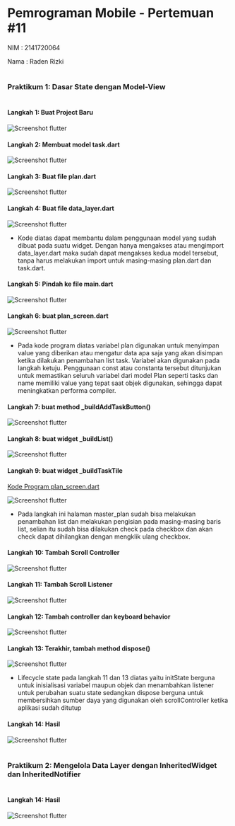 # Pemrograman Mobile - Pertemuan #11

NIM : 2141720064

Nama : Raden Rizki

#

<h3>Praktikum 1: Dasar State dengan Model-View</h3>

#

<h4>Langkah 1: Buat Project Baru</h4>

![Screenshot flutter](docs/praktikum_1_langkah_1.png)

<h4>Langkah 2: Membuat model task.dart</h4>

![Screenshot flutter](docs/praktikum_1_langkah_2.png)

<h4>Langkah 3: Buat file plan.dart</h4>

![Screenshot flutter](docs/praktikum_1_langkah_3.png)

<h4>Langkah 4: Buat file data_layer.dart</h4>

![Screenshot flutter](docs/praktikum_1_langkah_4.png)

- Kode diatas dapat membantu dalam penggunaan model yang sudah dibuat pada suatu widget. Dengan hanya mengakses atau mengimport data_layer.dart maka sudah dapat mengakses kedua model tersebut, tanpa harus melakukan import untuk masing-masing plan.dart dan task.dart.

<h4>Langkah 5: Pindah ke file main.dart</h4>

![Screenshot flutter](docs/praktikum_1_langkah_5.png)

<h4>Langkah 6: buat plan_screen.dart</h4>

![Screenshot flutter](docs/praktikum_1_langkah_6.png)

- Pada kode program diatas variabel plan digunakan untuk menyimpan value yang diberikan atau mengatur data apa saja yang akan disimpan ketika dilakukan penambahan list task. Variabel akan digunakan pada langkah ketuju. Penggunaan const atau constanta tersebut ditunjukan untuk memastikan seluruh variabel dari model Plan seperti tasks dan name memiliki value yang tepat saat objek digunakan, sehingga dapat meningkatkan performa compiler.

<h4>Langkah 7: buat method _buildAddTaskButton()</h4>

![Screenshot flutter](docs/praktikum_1_langkah_7.png)

<h4>Langkah 8: buat widget _buildList()</h4>

![Screenshot flutter](docs/praktikum_1_langkah_8.png)

<h4>Langkah 9: buat widget _buildTaskTile</h4>

[Kode Program plan_screen.dart](src/master_plan/lib/views/plan_screen.dart)

![Screenshot flutter](docs/praktikum_1_langkah_9.gif)

- Pada langkah ini halaman master_plan sudah bisa melakukan penambahan list dan melakukan pengisian pada masing-masing baris list, selian itu sudah bisa dilakukan check pada checkbox dan akan check dapat dihilangkan dengan mengklik ulang checkbox.

<h4>Langkah 10: Tambah Scroll Controller</h4>

![Screenshot flutter](docs/praktikum_1_langkah_10.png)

<h4>Langkah 11: Tambah Scroll Listener</h4>

![Screenshot flutter](docs/praktikum_1_langkah_11.png)

<h4>Langkah 12: Tambah controller dan keyboard behavior</h4>

![Screenshot flutter](docs/praktikum_1_langkah_12.png)

<h4>Langkah 13: Terakhir, tambah method dispose()</h4>

![Screenshot flutter](docs/praktikum_1_langkah_13.png)

- Lifecycle state pada langkah 11 dan 13 diatas yaitu initState berguna untuk inisialisasi variabel maupun objek dan menambahkan listener untuk perubahan suatu state sedangkan dispose berguna untuk membersihkan sumber daya yang digunakan oleh scrollController ketika aplikasi sudah ditutup

<h4>Langkah 14: Hasil</h4>

![Screenshot flutter](docs/praktikum_1_langkah_14.gif)

#

<h3>Praktikum 2: Mengelola Data Layer dengan InheritedWidget dan InheritedNotifier</h3>

#

<h4>Langkah 14: Hasil</h4>

![Screenshot flutter](docs/praktikum_1_langkah_14.gif)